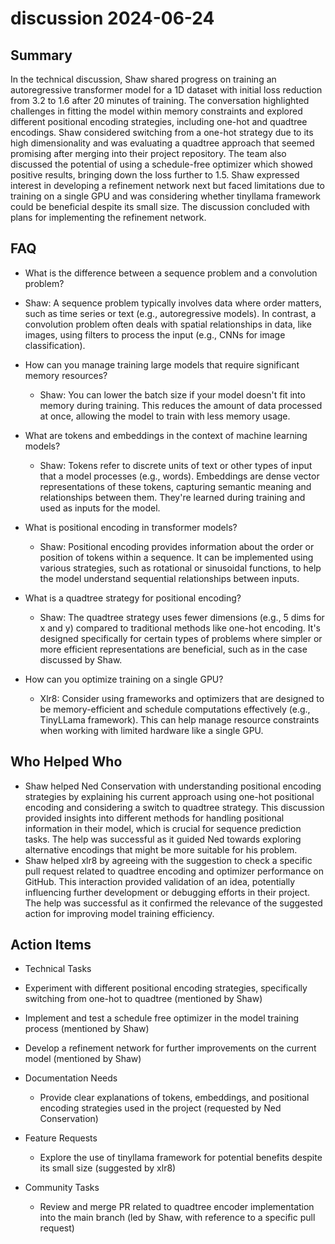 # discussion 2024-06-24

## Summary
 In the technical discussion, Shaw shared progress on training an autoregressive transformer model for a 1D dataset with initial loss reduction from 3.2 to 1.6 after 20 minutes of training. The conversation highlighted challenges in fitting the model within memory constraints and explored different positional encoding strategies, including one-hot and quadtree encodings. Shaw considered switching from a one-hot strategy due to its high dimensionality and was evaluating a quadtree approach that seemed promising after merging into their project repository. The team also discussed the potential of using a schedule-free optimizer which showed positive results, bringing down the loss further to 1.5. Shaw expressed interest in developing a refinement network next but faced limitations due to training on a single GPU and was considering whether tinyllama framework could be beneficial despite its small size. The discussion concluded with plans for implementing the refinement network.

## FAQ
 - What is the difference between a sequence problem and a convolution problem?
  - Shaw: A sequence problem typically involves data where order matters, such as time series or text (e.g., autoregressive models). In contrast, a convolution problem often deals with spatial relationships in data, like images, using filters to process the input (e.g., CNNs for image classification).

- How can you manage training large models that require significant memory resources?
  - Shaw: You can lower the batch size if your model doesn't fit into memory during training. This reduces the amount of data processed at once, allowing the model to train with less memory usage.

- What are tokens and embeddings in the context of machine learning models?
  - Shaw: Tokens refer to discrete units of text or other types of input that a model processes (e.g., words). Embeddings are dense vector representations of these tokens, capturing semantic meaning and relationships between them. They're learned during training and used as inputs for the model.

- What is positional encoding in transformer models?
  - Shaw: Positional encoding provides information about the order or position of tokens within a sequence. It can be implemented using various strategies, such as rotational or sinusoidal functions, to help the model understand sequential relationships between inputs.

- What is a quadtree strategy for positional encoding?
  - Shaw: The quadtree strategy uses fewer dimensions (e.g., 5 dims for x and y) compared to traditional methods like one-hot encoding. It's designed specifically for certain types of problems where simpler or more efficient representations are beneficial, such as in the case discussed by Shaw.

- How can you optimize training on a single GPU?
  - Xlr8: Consider using frameworks and optimizers that are designed to be memory-efficient and schedule computations effectively (e.g., TinyLLama framework). This can help manage resource constraints when working with limited hardware like a single GPU.

## Who Helped Who
 - Shaw helped Ned Conservation with understanding positional encoding strategies by explaining his current approach using one-hot positional encoding and considering a switch to quadtree strategy. This discussion provided insights into different methods for handling positional information in their model, which is crucial for sequence prediction tasks. The help was successful as it guided Ned towards exploring alternative encodings that might be more suitable for his problem.
- Shaw helped xlr8 by agreeing with the suggestion to check a specific pull request related to quadtree encoding and optimizer performance on GitHub. This interaction provided validation of an idea, potentially influencing further development or debugging efforts in their project. The help was successful as it confirmed the relevance of the suggested action for improving model training efficiency.

## Action Items
 - Technical Tasks
  - Experiment with different positional encoding strategies, specifically switching from one-hot to quadtree (mentioned by Shaw)
  - Implement and test a schedule free optimizer in the model training process (mentioned by Shaw)
  - Develop a refinement network for further improvements on the current model (mentioned by Shaw)

- Documentation Needs
  - Provide clear explanations of tokens, embeddings, and positional encoding strategies used in the project (requested by Ned Conservation)

- Feature Requests
  - Explore the use of tinyllama framework for potential benefits despite its small size (suggested by xlr8)

- Community Tasks
  - Review and merge PR related to quadtree encoder implementation into the main branch (led by Shaw, with reference to a specific pull request)

